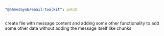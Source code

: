 ```yaml
---
"@ahmedayob/email-toolkit": patch
---
```


create file with message content and adding some other functionality to add some other data without adding the message itself like chunks
